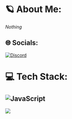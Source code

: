 # 🪐 About Me:
*Nothing*


## 🌐 Socials:
[![Discord](https://img.shields.io/badge/Discord-%237289DA.svg?logo=discord&logoColor=white)](https://discord.gg/)

# 💻 Tech Stack:
![JavaScript](https://img.shields.io/badge/javascript-%23323330.svg?style=for-the-badge&logo=javascript&logoColor=%23F7DF1E)
---
[![](https://visitcount.itsvg.in/api?id=819u&icon=0&color=0)](https://visitcount.itsvg.in)

<!-- Proudly created with GPRM ( https://gprm.itsvg.in ) -->
